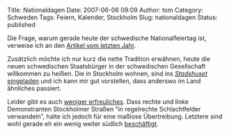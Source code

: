 Title: Nationaldagen
Date: 2007-06-06 09:09
Author: tom
Category: Schweden
Tags: Feiern, Kalender, Stockholm
Slug: nationaldagen
Status: published

Die Frage, warum gerade heute der schwedische Nationalfeiertag ist,
verweise ich an den [Artikel vom letzten
Jahr](http://www.fiket.de/2006/06/06/schwedischer-nationalfeiertag/).

Zusätzlich möchte ich nur kurz die nette Tradition erwähnen, heute die
neuen schwedischen Staatsbürger in der schwedischen Gesellschaft
willkommen zu heißen. Die in Stockholm wohnen, sind ins
[*Stadshuset*](http://sv.wikipedia.org/wiki/Stadshuset)
[eingeladen](http://www.dn.se/DNet/jsp/polopoly.jsp?a=657791) und ich
kann mir gut vorstellen, dass anderswo im Land ähnliches passiert.

Leider gibt es auch [weniger
erfreuliches](http://www.sr.se/cgi-bin/International/nyhetssidor/artikel.asp?ProgramID=2108&Nyheter=&format=1&artikel=1408955).
Dass rechte und linke Demonstranten Stockholmer Straßen “in regelrechte
Schlachtfelder verwandeln”, halte ich jedoch für eine maßlose
Übertreibung. Letztere sind wohl gerade eh ein wenig weiter südlich
[beschäftigt](http://hansbaer.p1atin.de/?p=299).


